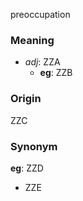 preoccupation
### Meaning
+ _adj_: ZZA
    + __eg__: ZZB

### Origin

ZZC

### Synonym

__eg__: ZZD

+ ZZE


